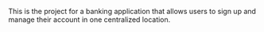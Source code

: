 This is the project for a banking application that allows users to sign up and manage their account in one centralized location.
